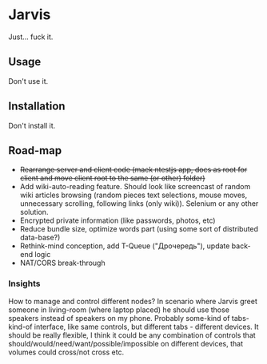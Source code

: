 # Jarvis

Just... fuck it.

## Usage

Don't use it.

## Installation

Don't install it.

## Road-map
- ~~Rearrange server and client code (maek ntestjs app, docs as root for client and move client root to the same (or other) folder)~~
- Add wiki-auto-reading feature. Should look like screencast of random wiki articles browsing (random pieces text
  selections, mouse moves, unnecessary scrolling, following links (only wiki)).
  Selenium or any other solution.
- Encrypted private information (like passwords, photos, etc)
- Reduce bundle size, optimize words part (using some sort of distributed data-base?)
- Rethink-mind conception, add T-Queue ("Дрочередь"), update back-end logic
- NAT/CORS break-through

### Insights

How to manage and control different nodes? In scenario where Jarvis greet someone in living-room (where laptop placed)
he should use those speakers instead of speakers on my phone. Probably some-kind of tabs-kind-of interface, like same
controls, but different tabs - different devices. It should be really flexible, I think it could be any combination of
controls that should/would/need/want/possible/impossible on different devices, that volumes could cross/not cross etc.